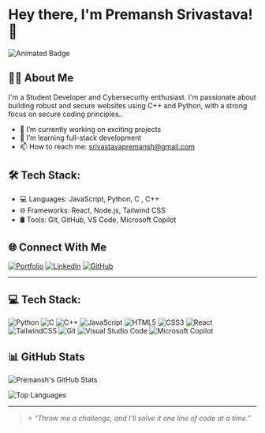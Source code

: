 # Hey there, I'm Premansh Srivastava! 👋

![Animated Badge](https://img.shields.io/badge/Loading-animated-green?style=for-the-badge&logo=github)


## 👨‍💻 About Me
I'm a Student Developer and Cybersecurity enthusiast. I'm passionate about building robust and secure websites using C++ and Python, with a strong focus on secure coding principles..

- 🔭 I’m currently working on exciting projects
- 🌱 I’m learning full-stack development
- 📫 How to reach me: srivastavapremansh@gmail.com

## 🛠️ Tech Stack:
- 💻 Languages: JavaScript, Python, C , C++
- 🌐 Frameworks: React, Node.js, Tailwind CSS
- 🛢️ Tools: Git, GitHub, VS Code, Microsoft Copilot
## 🌐 Connect With Me

[![Portfolio](https://img.shields.io/badge/Portfolio-000?style=for-the-badge&logo=vercel&logoColor=white)](https://portfolio-01-srivastavapremanshs-projects.vercel.app/#home)
[![LinkedIn](https://img.shields.io/badge/LinkedIn-0A66C2?style=for-the-badge&logo=linkedin&logoColor=white)](https://in.linkedin.com/in/premansh-srivastava)
[![GitHub](https://img.shields.io/badge/GitHub-171515?style=for-the-badge&logo=github&logoColor=white)](https://github.com/srivastavapremansh)

---

## 💻 Tech Stack:

![Python](https://img.shields.io/badge/Python-3776AB?style=for-the-badge&logo=python&logoColor=white)
![C](https://img.shields.io/badge/C-00599C?style=for-the-badge&logo=c&logoColor=white)
![C++](https://img.shields.io/badge/C++-00599C?style=for-the-badge&logo=c%2B%2B&logoColor=white)
![JavaScript](https://img.shields.io/badge/JavaScript-F7DF1E?style=for-the-badge&logo=javascript&logoColor=black)
![HTML5](https://img.shields.io/badge/HTML5-E34F26?style=for-the-badge&logo=html5&logoColor=white)
![CSS3](https://img.shields.io/badge/CSS3-1572B6?style=for-the-badge&logo=css3&logoColor=white)
![React](https://img.shields.io/badge/React-20232A?style=for-the-badge&logo=react&logoColor=61DAFB)
![TailwindCSS](https://img.shields.io/badge/TailwindCSS-38B2AC?style=for-the-badge&logo=tailwind-css&logoColor=white)
![Git](https://img.shields.io/badge/Git-F05032?style=for-the-badge&logo=git&logoColor=white)
![Visual Studio Code](https://img.shields.io/badge/VS_Code-007ACC?style=for-the-badge&logo=visual-studio-code&logoColor=white)
![Microsoft Copilot](https://img.shields.io/badge/Microsoft_Copilot-1F9CF0?style=for-the-badge&logo=microsoft&logoColor=white)


## 📊 GitHub Stats

![Premansh's GitHub Stats](https://github-readme-stats.vercel.app/api?username=srivastavapremansh&show_icons=true&theme=radical)

![Top Languages](https://github-readme-stats.vercel.app/api/top-langs/?username=srivastavapremansh&layout=compact&theme=radical)

---

> ⚡ *“Throw me a challenge, and I’ll solve it one line of code at a time.”*
